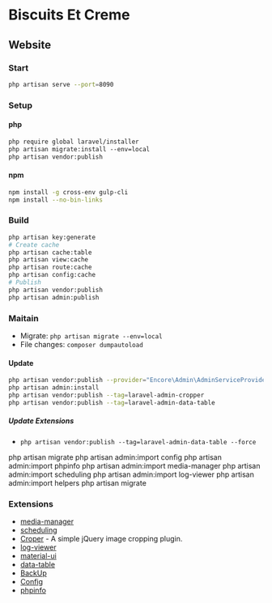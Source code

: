 
# Biscuits Et Creme

## Website

### Start

```sh
php artisan serve --port=8090
```

### Setup

#### php

```sh
php require global laravel/installer
php artisan migrate:install --env=local
php artisan vendor:publish
```

#### npm

```sh
npm install -g cross-env gulp-cli
npm install --no-bin-links
```

### Build

```sh
php artisan key:generate
# Create cache
php artisan cache:table
php artisan view:cache 
php artisan route:cache
php artisan config:cache
# Publish
php artisan vendor:publish
php artisan admin:publish
```

### Maitain

- Migrate: ``php artisan migrate --env=local``
- File changes: ``composer dumpautoload``

#### Update

```sh
php artisan vendor:publish --provider="Encore\Admin\AdminServiceProvider"
php artisan admin:install
php artisan vendor:publish --tag=laravel-admin-cropper
php artisan vendor:publish --tag=laravel-admin-data-table
```

##### Update Extensions

- ``php artisan vendor:publish --tag=laravel-admin-data-table --force``

php artisan migrate
php artisan admin:import config
php artisan admin:import phpinfo
php artisan admin:import media-manager
php artisan admin:import scheduling
php artisan admin:import log-viewer
php artisan admin:import helpers
php artisan migrate


### Extensions

- [media-manager](https://github.com/laravel-admin-extensions/media-manager)
- [scheduling](https://github.com/laravel-admin-extensions/scheduling)
- [Croper](https://github.com/laravel-admin-extensions/cropper) - A simple jQuery image cropping plugin.
- [log-viewer](https://github.com/laravel-admin-extensions/log-viewer)
- [material-ui](https://github.com/laravel-admin-extensions/material-ui)
- [data-table](https://github.com/laravel-admin-extensions/data-table)
- [BackUp](https://github.com/laravel-admin-extensions/backup)
- [Config](https://github.com/laravel-admin-extensions/config)
- [phpinfo](https://github.com/z-song/laravel-admin#extensions)